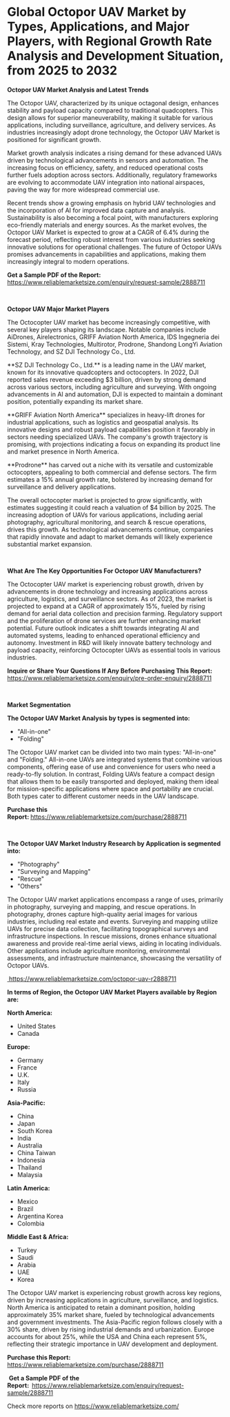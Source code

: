<p><h1>Global Octopor UAV Market by Types, Applications, and Major Players, with Regional Growth Rate Analysis and Development Situation, from 2025 to 2032</h1></p><p><strong>Octopor UAV Market Analysis and Latest Trends</strong></p>
<p><p>The Octopor UAV, characterized by its unique octagonal design, enhances stability and payload capacity compared to traditional quadcopters. This design allows for superior maneuverability, making it suitable for various applications, including surveillance, agriculture, and delivery services. As industries increasingly adopt drone technology, the Octopor UAV Market is positioned for significant growth.</p><p>Market growth analysis indicates a rising demand for these advanced UAVs driven by technological advancements in sensors and automation. The increasing focus on efficiency, safety, and reduced operational costs further fuels adoption across sectors. Additionally, regulatory frameworks are evolving to accommodate UAV integration into national airspaces, paving the way for more widespread commercial use.</p><p>Recent trends show a growing emphasis on hybrid UAV technologies and the incorporation of AI for improved data capture and analysis. Sustainability is also becoming a focal point, with manufacturers exploring eco-friendly materials and energy sources. As the market evolves, the Octopor UAV Market is expected to grow at a CAGR of 6.4% during the forecast period, reflecting robust interest from various industries seeking innovative solutions for operational challenges. The future of Octopor UAVs promises advancements in capabilities and applications, making them increasingly integral to modern operations.</p></p>
<p><strong>Get a Sample PDF of the Report:&nbsp;</strong> <a href="https://www.reliablemarketsize.com/enquiry/request-sample/2888711?utm_campaign=3045&utm_medium=2&utm_source=Github&utm_content=ia&utm_term=14032025&utm_id=octopor-uav">https://www.reliablemarketsize.com/enquiry/request-sample/2888711</a></p>
<p>&nbsp;</p>
<p><strong>Octopor UAV Major Market Players</strong></p>
<p><p>The Octocopter UAV market has become increasingly competitive, with several key players shaping its landscape. Notable companies include AiDrones, Airelectronics, GRIFF Aviation North America, IDS Ingegneria dei Sistemi, Kray Technologies, Multirotor, Prodrone, Shandong LongYi Aviation Technology, and SZ DJI Technology Co., Ltd.</p><p>**SZ DJI Technology Co., Ltd.** is a leading name in the UAV market, known for its innovative quadcopters and octocopters. In 2022, DJI reported sales revenue exceeding $3 billion, driven by strong demand across various sectors, including agriculture and surveying. With ongoing advancements in AI and automation, DJI is expected to maintain a dominant position, potentially expanding its market share.</p><p>**GRIFF Aviation North America** specializes in heavy-lift drones for industrial applications, such as logistics and geospatial analysis. Its innovative designs and robust payload capabilities position it favorably in sectors needing specialized UAVs. The company's growth trajectory is promising, with projections indicating a focus on expanding its product line and market presence in North America.</p><p>**Prodrone** has carved out a niche with its versatile and customizable octocopters, appealing to both commercial and defense sectors. The firm estimates a 15% annual growth rate, bolstered by increasing demand for surveillance and delivery applications.</p><p>The overall octocopter market is projected to grow significantly, with estimates suggesting it could reach a valuation of $4 billion by 2025. The increasing adoption of UAVs for various applications, including aerial photography, agricultural monitoring, and search & rescue operations, drives this growth. As technological advancements continue, companies that rapidly innovate and adapt to market demands will likely experience substantial market expansion.</p></p>
<p>&nbsp;</p>
<p><strong>What Are The Key Opportunities For Octopor UAV Manufacturers?</strong></p>
<p><p>The Octocopter UAV market is experiencing robust growth, driven by advancements in drone technology and increasing applications across agriculture, logistics, and surveillance sectors. As of 2023, the market is projected to expand at a CAGR of approximately 15%, fueled by rising demand for aerial data collection and precision farming. Regulatory support and the proliferation of drone services are further enhancing market potential. Future outlook indicates a shift towards integrating AI and automated systems, leading to enhanced operational efficiency and autonomy. Investment in R&D will likely innovate battery technology and payload capacity, reinforcing Octocopter UAVs as essential tools in various industries.</p></p>
<p><strong>Inquire or Share Your Questions If Any Before Purchasing This Report:</strong> <a href="https://www.reliablemarketsize.com/enquiry/pre-order-enquiry/2888711?utm_campaign=3045&utm_medium=2&utm_source=Github&utm_content=ia&utm_term=14032025&utm_id=octopor-uav">https://www.reliablemarketsize.com/enquiry/pre-order-enquiry/2888711</a></p>
<p>&nbsp;</p>
<p><strong>Market Segmentation</strong></p>
<p><strong>The Octopor UAV Market Analysis by types is segmented into:</strong></p>
<p><ul><li>"All-in-one"</li><li>"Folding"</li></ul></p>
<p><p>The Octopor UAV market can be divided into two main types: "All-in-one" and "Folding." All-in-one UAVs are integrated systems that combine various components, offering ease of use and convenience for users who need a ready-to-fly solution. In contrast, Folding UAVs feature a compact design that allows them to be easily transported and deployed, making them ideal for mission-specific applications where space and portability are crucial. Both types cater to different customer needs in the UAV landscape.</p></p>
<p><strong>Purchase this Report:&nbsp;</strong><a href="https://www.reliablemarketsize.com/purchase/2888711?utm_campaign=3045&utm_medium=2&utm_source=Github&utm_content=ia&utm_term=14032025&utm_id=octopor-uav">https://www.reliablemarketsize.com/purchase/2888711</a></p>
<p>&nbsp;</p>
<p><strong>The Octopor UAV Market Industry Research by Application is segmented into:</strong></p>
<p><ul><li>"Photography"</li><li>"Surveying and Mapping"</li><li>"Rescue"</li><li>"Others"</li></ul></p>
<p><p>The Octopor UAV market applications encompass a range of uses, primarily in photography, surveying and mapping, and rescue operations. In photography, drones capture high-quality aerial images for various industries, including real estate and events. Surveying and mapping utilize UAVs for precise data collection, facilitating topographical surveys and infrastructure inspections. In rescue missions, drones enhance situational awareness and provide real-time aerial views, aiding in locating individuals. Other applications include agriculture monitoring, environmental assessments, and infrastructure maintenance, showcasing the versatility of Octopor UAVs.</p></p>
<p><a href="https://www.reliablemarketsize.com/octopor-uav-r2888711?utm_campaign=3045&utm_medium=2&utm_source=Github&utm_content=ia&utm_term=14032025&utm_id=octopor-uav">&nbsp;https://www.reliablemarketsize.com/octopor-uav-r2888711</a></p>
<p><strong>In terms of Region, the Octopor UAV Market Players available by Region are:</strong></p>
<p>
    <p> <strong> North America: </strong>
        <ul>
            <li>United States</li>
            <li>Canada</li>
        </ul>
        </p> 
    <p> <strong> Europe: </strong>
        <ul>
            <li>Germany</li>
            <li>France</li>
            <li>U.K.</li>
            <li>Italy</li>
            <li>Russia</li>
        </ul>
        </p> 
    <p> <strong> Asia-Pacific: </strong>
        <ul>
            <li>China</li>
            <li>Japan</li>
            <li>South Korea</li>
            <li>India</li>
            <li>Australia</li>
            <li>China Taiwan</li>
            <li>Indonesia</li>
            <li>Thailand</li>
            <li>Malaysia</li>
        </ul>
        </p> 
    <p> <strong> Latin America: </strong>
        <ul>
            <li>Mexico</li>
            <li>Brazil</li>
            <li>Argentina Korea</li>
            <li>Colombia</li>
        </ul>
        </p> 
    <p> <strong> Middle East & Africa: </strong>
        <ul>
            <li>Turkey</li>
            <li>Saudi</li>
            <li>Arabia</li>
            <li>UAE</li>
            <li>Korea</li>
        </ul>
    </p>
    </p>
<p><p>The Octopor UAV market is experiencing robust growth across key regions, driven by increasing applications in agriculture, surveillance, and logistics. North America is anticipated to retain a dominant position, holding approximately 35% market share, fueled by technological advancements and government investments. The Asia-Pacific region follows closely with a 30% share, driven by rising industrial demands and urbanization. Europe accounts for about 25%, while the USA and China each represent 5%, reflecting their strategic importance in UAV development and deployment.</p></p>
<p><strong>Purchase this Report: </strong><a href="https://www.reliablemarketsize.com/purchase/2888711?utm_campaign=3045&utm_medium=2&utm_source=Github&utm_content=ia&utm_term=14032025&utm_id=octopor-uav">https://www.reliablemarketsize.com/purchase/2888711</a></p>
<p>&nbsp;<strong>Get a Sample PDF of the Report:&nbsp;&nbsp;</strong><a href="https://www.reliablemarketsize.com/enquiry/request-sample/2888711?utm_campaign=3045&utm_medium=2&utm_source=Github&utm_content=ia&utm_term=14032025&utm_id=octopor-uav">https://www.reliablemarketsize.com/enquiry/request-sample/2888711</a></p>
<p><strong></strong></p>
<p>Check more reports on <a href="https://www.reliablemarketsize.com/?utm_campaign=3045&utm_medium=2&utm_source=Github&utm_content=ia&utm_term=14032025&utm_id=octopor-uav">https://www.reliablemarketsize.com/</a></p>